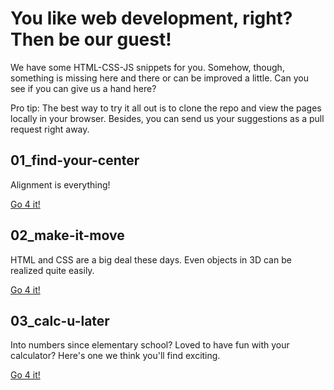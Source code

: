 # You like web development, right? Then be our guest!

We have some HTML-CSS-JS snippets for you. Somehow, though, something is missing here and there or can be improved a little. Can you see if you can give us a hand here?  

Pro tip: The best way to try it all out is to clone the repo and view the pages locally in your browser. Besides, you can send us your suggestions as a pull request right away.  

## 01_find-your-center

Alignment is everything!  

[Go 4 it!](./01_find-your-center/index.html)

## 02_make-it-move

HTML and CSS are a big deal these days. Even objects in 3D can be realized quite easily.  

[Go 4 it!](./02_make-it-move/index.html)

## 03_calc-u-later

Into numbers since elementary school? Loved to have fun with your calculator? Here's one we think you'll find exciting.  

[Go 4 it!](./03_calc-u-later/index.html)
